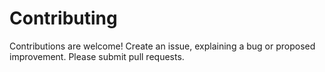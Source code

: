 # Contributing

Contributions are welcome! Create an issue, explaining a bug or proposed improvement. Please submit pull requests.
